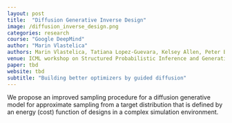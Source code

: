 ```yaml
---
layout: post
title:  "Diffusion Generative Inverse Design"
image: /diffusion_inverse_design.png
categories: research
course: "Google DeepMind"
author: "Marin Vlastelica"
authors: Marin Vlastelica, Tatiana Lopez-Guevara, Kelsey Allen, Peter Battaglia, Arnaud Doucet, Kimberly Stachenfeld
venue: ICML workshop on Structured Probabilistic Inference and Generative Modeling
paper: tbd
website: tbd
subtitle: "Building better optimizers by guided diffusion"
---
```


We propose an improved sampling procedure for a diffusion generative model for approximate sampling from a target distribution that is defined by an energy (cost) function of designs in a complex simulation environment.
